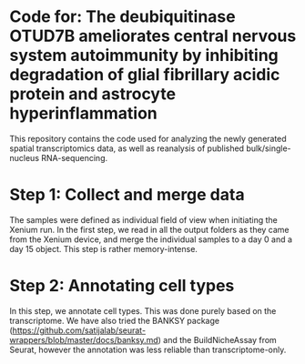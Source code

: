 # Code for: The deubiquitinase OTUD7B ameliorates central nervous system autoimmunity by inhibiting degradation of glial fibrillary acidic protein and astrocyte hyperinflammation

This repository contains the code used for analyzing the newly generated spatial transcriptomics data, as well as reanalysis of published bulk/single-nucleus RNA-sequencing.

# Step 1: Collect and merge data
The samples were defined as individual field of view when initiating the Xenium run. In the first step, we read in all the output folders as they came from the Xenium device, and merge the individual samples to a day 0 and a day 15 object. This step is rather memory-intense.

# Step 2: Annotating cell types
In this step, we annotate cell types. This was done purely based on the transcriptome. We have also tried the BANKSY package (https://github.com/satijalab/seurat-wrappers/blob/master/docs/banksy.md) and the BuildNicheAssay from Seurat, however the annotation was less reliable than transcriptome-only.

